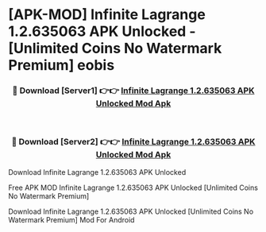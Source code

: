 # [APK-MOD] Infinite Lagrange 1.2.635063 APK Unlocked - [Unlimited Coins No Watermark Premium] eobis



<div align="center">
<h3>🔴 Download [Server1] 👉👉 <a href="https://momento.my/?title=Infinite_Lagrange_1.2.635063_APK_Unlocked">Infinite Lagrange 1.2.635063 APK Unlocked Mod Apk</a></h3><br>

<h3>🔴 Download [Server2] 👉👉 <a href="https://momento.my/?title=Infinite_Lagrange_1.2.635063_APK_Unlocked">Infinite Lagrange 1.2.635063 APK Unlocked Mod Apk</a></h3>
</div>



Download Infinite Lagrange 1.2.635063 APK Unlocked 

Free APK MOD Infinite Lagrange 1.2.635063 APK Unlocked [Unlimited Coins No Watermark Premium]

Download Infinite Lagrange 1.2.635063 APK Unlocked [Unlimited Coins No Watermark Premium] Mod For Android

